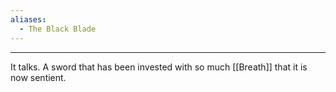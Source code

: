 ```yaml
---
aliases:
  - The Black Blade
---
```


---
It talks. A sword that has been invested with so much [[Breath]] that it is now sentient.
